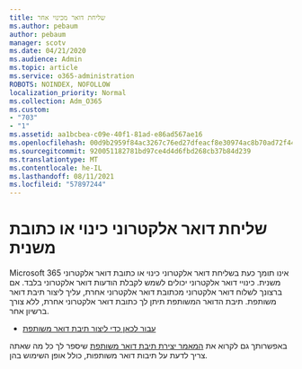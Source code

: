 ```yaml
---
title: שליחת דואר מכינוי אחר
ms.author: pebaum
author: pebaum
manager: scotv
ms.date: 04/21/2020
ms.audience: Admin
ms.topic: article
ms.service: o365-administration
ROBOTS: NOINDEX, NOFOLLOW
localization_priority: Normal
ms.collection: Adm_O365
ms.custom:
- "703"
- "1"
ms.assetid: aa1bcbea-c09e-40f1-81ad-e86ad567ae16
ms.openlocfilehash: 00d9b2959f84ac3267c76ed27dfeacf8e30974ac8b70ad72f444a9e87c6ea5be
ms.sourcegitcommit: 920051182781bd97ce4d4d6fbd268cb37b84d239
ms.translationtype: MT
ms.contentlocale: he-IL
ms.lasthandoff: 08/11/2021
ms.locfileid: "57897244"
---
```

# <a name="send-email-from-an-alias-or-secondary-address"></a>שליחת דואר אלקטרוני כינוי או כתובת משנית

Microsoft 365 אינו תומך כעת בשליחת דואר אלקטרוני כינוי או כתובת דואר אלקטרוני משנית. כינויי דואר אלקטרוני יכולים לשמש לקבלת הודעות דואר אלקטרוני בלבד. אם ברצונך לשלוח דואר אלקטרוני מכתובת דואר אלקטרוני אחרת, עליך ליצור תיבת דואר משותפת. תיבת הדואר המשותפת תיתן לך כתובת דואר אלקטרוני אחרת, ללא צורך ברשיון אחר.
  
- [עבור לכאן כדי ליצור תיבת דואר משותפת](https://portal.office.com/AdminPortal/Home#/AssistedGuide/addemailoptions)

באפשרותך גם לקרוא את [המאמר יצירת תיבת דואר משותפת](https://docs.microsoft.com/microsoft-365/admin/email/create-a-shared-mailbox) שיספר לך כל מה שאתה צריך לדעת על תיבות דואר משותפות, כולל אופן השימוש בהן.